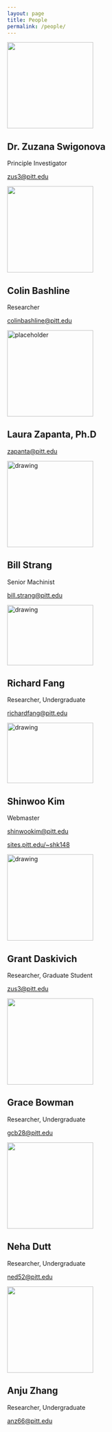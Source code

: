 ```yaml
---
layout: page
title: People
permalink: /people/
---
```

<div class="container-fluid h-100">
  
  
  <div class="d-flex h-100 mb-3">
    <div class="d-flex w-100">
      <div class="col-4">
        <img src="https://www.biology.pitt.edu/sites/default/files/person-images/Swigonova.jpg" width="200">
      </div>
      <div class="col-8">
        <h2>Dr. Zuzana Swigonova</h2>
        <p>Principle Investigator</p>
        <p><a href="mailto:zus3@pitt.edu">zus3@pitt.edu</a></p>
      </div>
    </div>
  </div>

  <div class="d-flex h-100 mb-3">
    <div class="d-flex w-100">
      <div class="col-4">
        <img src="holder.js/200x140?auto=yes" width="200">
      </div>
      <div class="col-8">
        <h2>Colin Bashline</h2>
        <p>Researcher</p>
        <p><a href="mailto:colinbashline@pitt.edu">colinbashline@pitt.edu</a></p>
      </div>
    </div>
  </div>

  <div class="d-flex h-100 mb-3">
    <div class="d-flex w-100">
      <div class="col-4">
        <img src="https://www.biology.pitt.edu/sites/default/files/person-images/r182_Zapanta%20cropped.jpg" alt="placeholder" width="200"/>
      </div>
      <div class="col-8">
        <h2>Laura Zapanta, Ph.D</h2>
        <p><a href="mailto:zapanta@pitt.edu">zapanta@pitt.edu</a></p>
      </div>
    </div>
  </div>

  <div class="d-flex h-100 mb-3">
    <div class="d-flex w-100">
      <div class="col-4">
<img src="https://www.chem.pitt.edu/sites/default/files/styles/person_large/public/person/Bill%20S.JPG?itok=lmWwwb6w" alt="drawing" width="200"/>
      </div>
      <div class="col-8">
        <h2>Bill Strang</h2>
        <p>Senior Machinist</p>
        <p><a href="mailto:bill.strang@pitt.edu">bill.strang@pitt.edu</a></p>
      </div>
    </div>
  </div>

  <div class="d-flex h-100 mb-3">
    <div class="d-flex w-100">
      <div class="col-4">
        <img src="https://images.squarespace-cdn.com/content/v1/5bd3a7dea09a7e70d9c9986a/1645484042829-AOIVGR06529YPMKWJABR/IMG_5203.jpg" alt="drawing" width="200" height="140" style=" object-position: 0% 75%; overflow: hidden; object-fit: cover"/>
      </div>
      <div class="col-8">
        <h2>Richard Fang</h2>
        <p>Researcher, Undergraduate</p>
        <p><a href="mailto:richardfang@pitt.edu">richardfang@pitt.edu</a></p>
      </div>
    </div>
  </div>


  <div class="d-flex h-100 mb-3">
    <div class="d-flex w-100">
      <div class="col-4">
        <img src="https://sites.pitt.edu/~shk148//assets/img/hero-bg.jpg" alt="drawing" width="200" height="140" style=" object-position: 45% 75%; overflow: hidden; object-fit: cover"/>
      </div>
      <div class="col-8">
        <h2>Shinwoo Kim</h2>
        <p>Webmaster</p>
        <p class="mb-0"><a href="mailto:shinwookim@pitt.edu">shinwookim@pitt.edu</a></p>
        <p><a href="http://sites.pitt.edu/~shk148">sites.pitt.edu/~shk148</a></p>
      </div>
    </div>
  </div>

  <div class="d-flex h-100 mb-3">
    <div class="d-flex w-100">
      <div class="col-4">
        <img src="https://www.biology.pitt.edu/sites/default/files/Grant%20Daskivich.jpg" alt="drawing" width="200"/>
      </div>
      <div class="col-8">
        <h2>Grant Daskivich</h2>
        <p>Researcher, Graduate Student</p>
        <p><a href="mailto:zus3@pitt.edu">zus3@pitt.edu</a></p>
      </div>
    </div>
  </div>

  <div class="d-flex h-100 mb-3">
    <div class="d-flex w-100">
      <div class="col-4">
        <img src="holder.js/200x140?auto=yes" width="200">
      </div>
      <div class="col-8">
        <h2>Grace Bowman</h2>
        <p>Researcher, Undergraduate</p>
        <p><a href="mailto:gcb28@pitt.edu">gcb28@pitt.edu</a></p>
      </div>
    </div>
  </div>

  <div class="d-flex h-100 mb-3">
    <div class="d-flex w-100">
      <div class="col-4">
        <img src="holder.js/200x140?auto=yes" width="200">
      </div>
      <div class="col-8">
        <h2>Neha Dutt</h2>
        <p>Researcher, Undergraduate</p>
        <p><a href="mailto:ned52@pitt.edu">ned52@pitt.edu</a></p>
      </div>
    </div>
  </div>

  <div class="d-flex h-100 mb-3">
    <div class="d-flex w-100">
      <div class="col-4">
        <img src="holder.js/200x140?auto=yes" width="200">
      </div>
      <div class="col-8">
        <h2>Anju Zhang</h2>
        <p>Researcher, Undergraduate</p>
        <p><a href="mailto:anz66@pitt.edu">anz66@pitt.edu</a></p>
      </div>
    </div>
  </div>



</div>